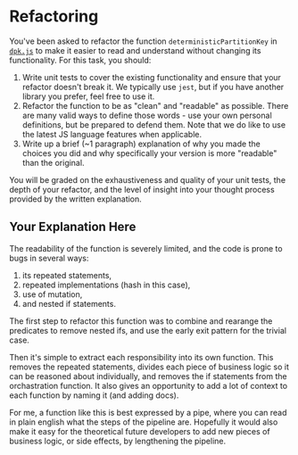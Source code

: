 # Refactoring

You've been asked to refactor the function `deterministicPartitionKey` in [`dpk.js`](dpk.js) to make it easier to read and understand without changing its functionality. For this task, you should:

1. Write unit tests to cover the existing functionality and ensure that your refactor doesn't break it. We typically use `jest`, but if you have another library you prefer, feel free to use it.
2. Refactor the function to be as "clean" and "readable" as possible. There are many valid ways to define those words - use your own personal definitions, but be prepared to defend them. Note that we do like to use the latest JS language features when applicable.
3. Write up a brief (~1 paragraph) explanation of why you made the choices you did and why specifically your version is more "readable" than the original.

You will be graded on the exhaustiveness and quality of your unit tests, the depth of your refactor, and the level of insight into your thought process provided by the written explanation.

## Your Explanation Here

The readability of the function is severely limited, and the code is prone to bugs in several ways:
1. its repeated statements,
2. repeated implementations (hash in this case),
3. use of mutation,
4. and nested if statements.

The first step to refactor this function was to combine and rearange the predicates to remove nested ifs, and use the early exit pattern for the trivial case.

Then it's simple to extract each responsibility into its own function. This removes the repeated statements, divides each piece of business logic so it can be reasoned about individually, and removes the if statements from the orchastration function. It also gives an opportunity to add a lot of context to each function by naming it (and adding docs).

For me, a function like this is best expressed by a pipe, where you can read in plain english what the steps of the pipeline are. Hopefully it would also make it easy for the theoretical future developers to add new pieces of business logic, or side effects, by lengthening the pipeline.